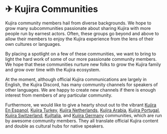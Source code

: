 # ✈ Kujira Communities

Kujira community members hail from diverse backgrounds. We hope to grow many subcommunities passionate about sharing Kujira with more people run by earnest actors. Often, these groups go beyond and above to allow their members to enjoy the Kujira experience from the lens of their own cultures or languages.

By placing a spotlight on a few of these communities, we want to bring to light the hard work of some of our more passionate community members. We hope that these communities nurture new folks to grow the Kujira family and grow over time with the Kujira ecosystem.

At the moment, although official Kujira communications are largely in English, the Kujira Discord, has many community channels for speakers of other languages. We are happy to create new channels if there is enough interest from members of any particular community.&#x20;

Furthermore, we would like to give a hearty shout out to the vibrant [Kujira En Espanol](https://twitter.com/KujiraEnEspanol), [Kujira Turkey](https://twitter.com/KujiraTurkiye), [Kujira Netherlands](https://twitter.com/KujiraBeNeLux), [Kujira Arabia](https://twitter.com/kujiraarabia?s=11\&t=Y6tjefjlmtMAxb4wC9zdMw), [Kujira Portugal](https://twitter.com/KujiraPT), [Kujira Switzerland](https://t.me/+OmPfLr5r9xliYTVk), [KujItalia](https://twitter.com/KUJitalia), and [Kujira Germany](https://twitter.com/KujiraGER) communities, which are run by awesome community members. They all translate official Kujira content and double as cultural hubs for native speakers.&#x20;
